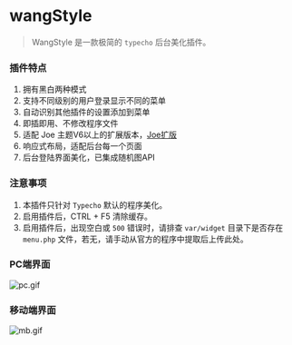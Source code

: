 # wangStyle

> WangStyle 是一款极简的 `typecho` 后台美化插件。

### 插件特点

1. 拥有黑白两种模式
2. 支持不同级别的用户登录显示不同的菜单
3. 自动识别其他插件的设置添加到菜单
4. 即插即用、不修改程序文件
5. 适配 Joe 主题V6以上的扩展版本，[Joe扩版](https://github.com/dinphy/Joe)
6. 响应式布局，适配后台每一个页面
7. 后台登陆界面美化，已集成随机图API


### 注意事项

1. 本插件只针对 `Typecho` 默认的程序美化。
2. 启用插件后，CTRL + F5 清除缓存。
3. 启用插件后，出现空白或 `500` 错误时，请排查 `var/widget` 目录下是否存在 `menu.php` 文件，若无，请手动从官方的程序中提取后上传此处。

### PC端界面
![pc.gif][1]

### 移动端界面
![mb.gif][2]

  [1]: https://xwsir.cn/usr/uploads/2021/04/3065547472.gif
  [2]: https://xwsir.cn/usr/uploads/2021/04/3987890411.gif
